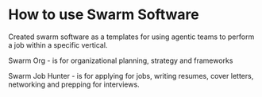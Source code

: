 # How to use Swarm Software

Created swarm software as a templates for using agentic teams to perform a job within a specific vertical. 

Swarm Org - is for organizational planning, strategy and frameworks

Swarm Job Hunter - is for applying for jobs, writing resumes, cover letters, networking and prepping for interviews.

